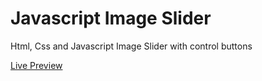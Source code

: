 # Javascript Image Slider
Html, Css and Javascript Image Slider with control buttons

[Live Preview](https://skcals.github.io/javascript_image_slider)
